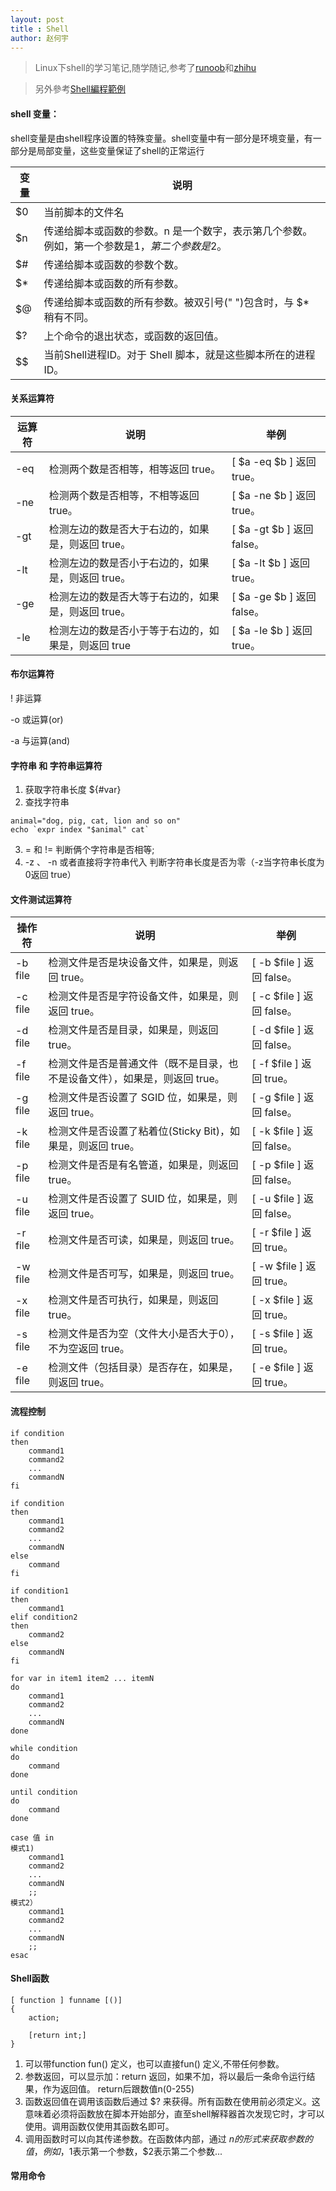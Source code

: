 ```yaml
---
layout: post
title : Shell
author: 赵何宇
---
```


> Linux下shell的学习笔记,随学随记,参考了[runoob](http://www.runoob.com/linux/linux-shell.html)和[zhihu](https://www.zhihu.com/question/21281304)

> 另外參考[Shell編程範例](https://tinylab.gitbooks.io/shellbook/)

#### shell 变量：
shell变量是由shell程序设置的特殊变量。shell变量中有一部分是环境变量，有一部分是局部变量，这些变量保证了shell的正常运行

|变量 	| 说明 	|
| ---- | ----------------------------------------------------------------- |
| $0 |	当前脚本的文件名 |
| $n |	传递给脚本或函数的参数。n 是一个数字，表示第几个参数。例如，第一个参数是$1，第二个参数是$2。|
| $# |	传递给脚本或函数的参数个数。|
| $* |	传递给脚本或函数的所有参数。|
| $@ |	传递给脚本或函数的所有参数。被双引号(" ")包含时，与 $* 稍有不同。|
| $? |	上个命令的退出状态，或函数的返回值。|
| $$ |	当前Shell进程ID。对于 Shell 脚本，就是这些脚本所在的进程ID。|

#### 关系运算符

 |运算符 	| 说明 | 举例 |
 | ---- | --------------------------------------------------------------- | -------- |
 | -eq 	| 检测两个数是否相等，相等返回 true。 	| [ $a -eq $b ] 返回 true。|
 | -ne 	| 检测两个数是否相等，不相等返回 true。 	| [ $a -ne $b ] 返回 true。|
 | -gt 	| 检测左边的数是否大于右边的，如果是，则返回 true。 	| [ $a -gt $b ] 返回 false。|
 | -lt 	| 检测左边的数是否小于右边的，如果是，则返回 true。 	| [ $a -lt $b ] 返回 true。|
 | -ge 	| 检测左边的数是否大等于右边的，如果是，则返回 true。 	| [ $a -ge $b ] 返回 false。|
 | -le 	| 检测左边的数是否小于等于右边的，如果是，则返回 true 	| [ $a -le $b ] 返回 true。|

#### 布尔运算符

! 非运算

-o 或运算(or)

-a 与运算(and)

#### 字符串 和 字符串运算符

1. 获取字符串长度  ${#var}
2. 查找字符串 
```
animal="dog, pig, cat, lion and so on"     
echo `expr index "$animal" cat`
```
3. = 和 != 判断俩个字符串是否相等;
4. -z 、 -n 或者直接将字符串代入 判断字符串长度是否为零（-z当字符串长度为0返回 true）

#### 文件测试运算符

| 操作符  |  说明  | 举例 |
| ---- | --------------------------------------------------------------- | -------- |
| -b file |  检测文件是否是块设备文件，如果是，则返回 true。 | [ -b $file ] 返回 false。|
| -c file |  检测文件是否是字符设备文件，如果是，则返回 true。| [ -c $file ] 返回 false。|
| -d file |  检测文件是否是目录，如果是，则返回 true。| [ -d $file ] 返回 false。|
| -f file |  检测文件是否是普通文件（既不是目录，也不是设备文件），如果是，则返回 true。 |   [ -f $file ] 返回 true。|
| -g file |  检测文件是否设置了 SGID 位，如果是，则返回 true。 | [ -g $file ] 返回 false。|
| -k file |  检测文件是否设置了粘着位(Sticky Bit)，如果是，则返回 true。 | [ -k $file ] 返回 false。|
| -p file |  检测文件是否是有名管道，如果是，则返回 true。 |  [ -p $file ] 返回 false。|
| -u file |  检测文件是否设置了 SUID 位，如果是，则返回 true。|  [ -u $file ] 返回 false。|
| -r file |  检测文件是否可读，如果是，则返回 true。|  [ -r $file ] 返回 true。|
| -w file |  检测文件是否可写，如果是，则返回 true。 | [ -w $file ] 返回 true。|
| -x file |  检测文件是否可执行，如果是，则返回 true。| [ -x $file ] 返回 true。|
| -s file |  检测文件是否为空（文件大小是否大于0），不为空返回 true。| [ -s $file ] 返回 true。|
| -e file |  检测文件（包括目录）是否存在，如果是，则返回 true。  |  [ -e $file ] 返回 true。|

#### 流程控制

```
if condition
then
    command1 
    command2
    ...
    commandN 
fi

if condition
then
    command1 
    command2
    ...
    commandN
else
    command
fi

if condition1
then
    command1
elif condition2 
then 
    command2
else
    commandN
fi

for var in item1 item2 ... itemN
do
    command1
    command2
    ...
    commandN
done

while condition
do
    command
done

until condition
do
    command
done

case 值 in
模式1)
    command1
    command2
    ...
    commandN
    ;;
模式2）
    command1
    command2
    ...
    commandN
    ;;
esac
```
#### Shell函数

```
[ function ] funname [()]
{
    action;

    [return int;]
}
```
1. 可以带function fun() 定义，也可以直接fun() 定义,不带任何参数。
2. 参数返回，可以显示加：return 返回，如果不加，将以最后一条命令运行结果，作为返回值。 return后跟数值n(0-255)
3. 函数返回值在调用该函数后通过 $? 来获得。所有函数在使用前必须定义。这意味着必须将函数放在脚本开始部分，直至shell解释器首次发现它时，才可以使用。调用函数仅使用其函数名即可。 
4. 调用函数时可以向其传递参数。在函数体内部，通过 $n 的形式来获取参数的值，例如，$1表示第一个参数，$2表示第二个参数... 

#### 常用命令

